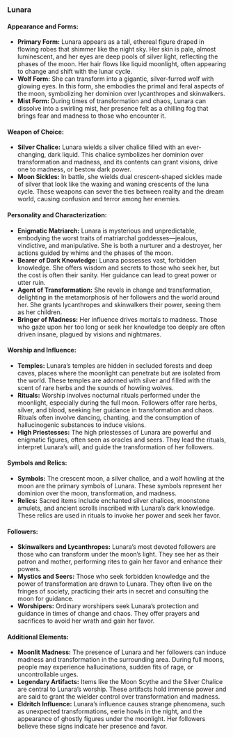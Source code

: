 ### Lunara
#### Appearance and Forms:
- **Primary Form:** Lunara appears as a tall, ethereal figure draped in flowing robes that shimmer like the night sky. Her skin is pale, almost luminescent, and her eyes are deep pools of silver light, reflecting the phases of the moon. Her hair flows like liquid moonlight, often appearing to change and shift with the lunar cycle.
- **Wolf Form:** She can transform into a gigantic, silver-furred wolf with glowing eyes. In this form, she embodies the primal and feral aspects of the moon, symbolizing her dominion over lycanthropes and skinwalkers.
- **Mist Form:** During times of transformation and chaos, Lunara can dissolve into a swirling mist, her presence felt as a chilling fog that brings fear and madness to those who encounter it.

#### Weapon of Choice:
- **Silver Chalice:** Lunara wields a silver chalice filled with an ever-changing, dark liquid. This chalice symbolizes her dominion over transformation and madness, and its contents can grant visions, drive one to madness, or bestow dark power.
- **Moon Sickles:** In battle, she wields dual crescent-shaped sickles made of silver that look like the waxing and waning crescents of the luna cycle. These weapons can sever the ties between reality and the dream world, causing confusion and terror among her enemies.

#### Personality and Characterization:
- **Enigmatic Matriarch:** Lunara is mysterious and unpredictable, embodying the worst traits of matriarchal goddesses—jealous, vindictive, and manipulative. She is both a nurturer and a destroyer, her actions guided by whims and the phases of the moon.
- **Bearer of Dark Knowledge:** Lunara possesses vast, forbidden knowledge. She offers wisdom and secrets to those who seek her, but the cost is often their sanity. Her guidance can lead to great power or utter ruin.
- **Agent of Transformation:** She revels in change and transformation, delighting in the metamorphosis of her followers and the world around her. She grants lycanthropes and skinwalkers their power, seeing them as her children.
- **Bringer of Madness:** Her influence drives mortals to madness. Those who gaze upon her too long or seek her knowledge too deeply are often driven insane, plagued by visions and nightmares.

#### Worship and Influence:
- **Temples:** Lunara’s temples are hidden in secluded forests and deep caves, places where the moonlight can penetrate but are isolated from the world. These temples are adorned with silver and filled with the scent of rare herbs and the sounds of howling wolves.
- **Rituals:** Worship involves nocturnal rituals performed under the moonlight, especially during the full moon. Followers offer rare herbs, silver, and blood, seeking her guidance in transformation and chaos. Rituals often involve dancing, chanting, and the consumption of hallucinogenic substances to induce visions.
- **High Priestesses:** The high priestesses of Lunara are powerful and enigmatic figures, often seen as oracles and seers. They lead the rituals, interpret Lunara’s will, and guide the transformation of her followers.

#### Symbols and Relics:
- **Symbols:** The crescent moon, a silver chalice, and a wolf howling at the moon are the primary symbols of Lunara. These symbols represent her dominion over the moon, transformation, and madness.
- **Relics:** Sacred items include enchanted silver chalices, moonstone amulets, and ancient scrolls inscribed with Lunara’s dark knowledge. These relics are used in rituals to invoke her power and seek her favor.

#### Followers:
- **Skinwalkers and Lycanthropes:** Lunara’s most devoted followers are those who can transform under the moon’s light. They see her as their patron and mother, performing rites to gain her favor and enhance their powers.
- **Mystics and Seers:** Those who seek forbidden knowledge and the power of transformation are drawn to Lunara. They often live on the fringes of society, practicing their arts in secret and consulting the moon for guidance.
- **Worshipers:** Ordinary worshipers seek Lunara’s protection and guidance in times of change and chaos. They offer prayers and sacrifices to avoid her wrath and gain her favor.

#### Additional Elements:
- **Moonlit Madness:** The presence of Lunara and her followers can induce madness and transformation in the surrounding area. During full moons, people may experience hallucinations, sudden fits of rage, or uncontrollable urges.
- **Legendary Artifacts:** Items like the Moon Scythe and the Silver Chalice are central to Lunara’s worship. These artifacts hold immense power and are said to grant the wielder control over transformation and madness.
- **Eldritch Influence:** Lunara’s influence causes strange phenomena, such as unexpected transformations, eerie howls in the night, and the appearance of ghostly figures under the moonlight. Her followers believe these signs indicate her presence and favor.